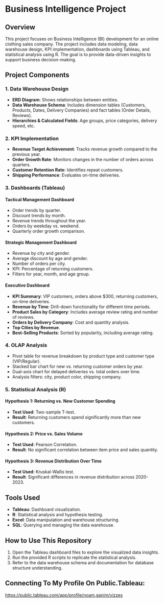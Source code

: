 # Business Intelligence Project

## Overview
This project focuses on Business Intelligence (BI) development for an online clothing sales company. The project includes data modeling, data warehouse design, KPI implementation, dashboards using Tableau, and statistical analysis using R. The goal is to provide data-driven insights to support business decision-making.

## Project Components
### 1. Data Warehouse Design
- **ERD Diagram**: Shows relationships between entities.
- **Data Warehouse Schema**: Includes dimension tables (Customers, Products, Dates, Delivery Companies) and fact tables (Order Details, Reviews).
- **Hierarchies & Calculated Fields**: Age groups, price categories, delivery speed, etc.

### 2. KPI Implementation
- **Revenue Target Achievement**: Tracks revenue growth compared to the previous year.
- **Order Growth Rate**: Monitors changes in the number of orders across quarters.
- **Customer Retention Rate**: Identifies repeat customers.
- **Shipping Performance**: Evaluates on-time deliveries.

### 3. Dashboards (Tableau)
#### **Tactical Management Dashboard**
- Order trends by quarter.
- Discount trends by month.
- Revenue trends throughout the year.
- Orders by weekday vs. weekend.
- Quarterly order growth comparison.

#### **Strategic Management Dashboard**
- Revenue by city and gender.
- Average discount by age and gender.
- Number of orders per city.
- KPI: Percentage of returning customers.
- Filters for year, month, and age group.

#### **Executive Dashboard**
- **KPI Summary**: VIP customers, orders above $300, returning customers, on-time deliveries.
- **Revenue by Time**: Drill-down functionality for different time periods.
- **Product Sales by Category**: Includes average review rating and number of reviews.
- **Orders by Delivery Company**: Cost and quantity analysis.
- **Top Cities by Revenue**.
- **Best-Selling Products**: Sorted by popularity, including average rating.

### 4. OLAP Analysis
- Pivot table for revenue breakdown by product type and customer type (VIP/Regular).
- Stacked bar chart for new vs. returning customer orders by year.
- Dual-axis chart for delayed deliveries vs. total orders over time.
- Analysis filters: city, product color, shipping company.

### 5. Statistical Analysis (R)
#### **Hypothesis 1: Returning vs. New Customer Spending**
- **Test Used**: Two-sample T-test.
- **Result**: Returning customers spend significantly more than new customers.

#### **Hypothesis 2: Price vs. Sales Volume**
- **Test Used**: Pearson Correlation.
- **Result**: No significant correlation between item price and sales quantity.

#### **Hypothesis 3: Revenue Distribution Over Time**
- **Test Used**: Kruskal-Wallis test.
- **Result**: Significant differences in revenue distribution across 2020-2023.

## Tools Used
- **Tableau**: Dashboard visualization.
- **R**: Statistical analysis and hypothesis testing.
- **Excel**: Data manipulation and warehouse structuring.
- **SQL**: Querying and managing the data warehouse.

## How to Use This Repository
1. Open the Tableau dashboard files to explore the visualized data insights.
2. Run the provided R scripts to replicate the statistical analysis.
3. Refer to the data warehouse schema and documentation for database structure understanding.

## Connecting To My Profile On Public.Tableau:
https://public.tableau.com/app/profile/noam.ganim/vizzes
